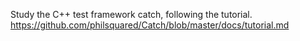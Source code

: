 Study the C++ test framework catch, following the tutorial.
https://github.com/philsquared/Catch/blob/master/docs/tutorial.md
